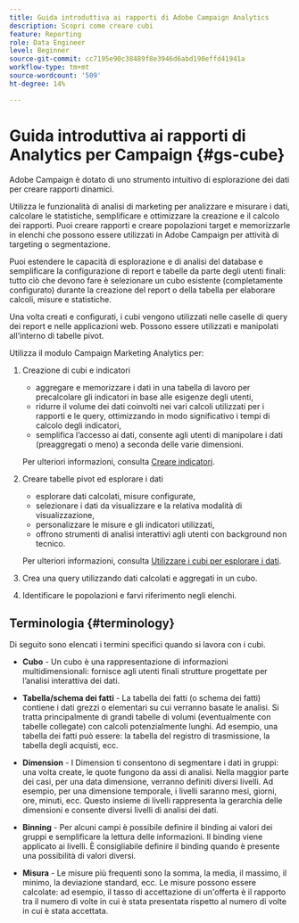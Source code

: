 ```yaml
---
title: Guida introduttiva ai rapporti di Adobe Campaign Analytics
description: Scopri come creare cubi
feature: Reporting
role: Data Engineer
level: Beginner
source-git-commit: cc7195e90c38489f8e3946d6abd190effd41941a
workflow-type: tm+mt
source-wordcount: '509'
ht-degree: 14%

---
```


# Guida introduttiva ai rapporti di Analytics per Campaign {#gs-cube}

Adobe Campaign è dotato di uno strumento intuitivo di esplorazione dei dati per creare rapporti dinamici.

Utilizza le funzionalità di analisi di marketing per analizzare e misurare i dati, calcolare le statistiche, semplificare e ottimizzare la creazione e il calcolo dei rapporti. Puoi creare rapporti e creare popolazioni target e memorizzarle in elenchi che possono essere utilizzati in Adobe Campaign per attività di targeting o segmentazione.

Puoi estendere le capacità di esplorazione e di analisi del database e semplificare la configurazione di report e tabelle da parte degli utenti finali: tutto ciò che devono fare è selezionare un cubo esistente (completamente configurato) durante la creazione del report o della tabella per elaborare calcoli, misure e statistiche.

Una volta creati e configurati, i cubi vengono utilizzati nelle caselle di query dei report e nelle applicazioni web. Possono essere utilizzati e manipolati all’interno di tabelle pivot.

Utilizza il modulo Campaign Marketing Analytics per:

1. Creazione di cubi e indicatori

   * aggregare e memorizzare i dati in una tabella di lavoro per precalcolare gli indicatori in base alle esigenze degli utenti,
   * ridurre il volume dei dati coinvolti nei vari calcoli utilizzati per i rapporti e le query, ottimizzando in modo significativo i tempi di calcolo degli indicatori,
   * semplifica l’accesso ai dati, consente agli utenti di manipolare i dati (preaggregati o meno) a seconda delle varie dimensioni.

   Per ulteriori informazioni, consulta [Creare indicatori](cube-indicators.md).

1. Creare tabelle pivot ed esplorare i dati

   * esplorare dati calcolati, misure configurate,
   * selezionare i dati da visualizzare e la relativa modalità di visualizzazione,
   * personalizzare le misure e gli indicatori utilizzati,
   * offrono strumenti di analisi interattivi agli utenti con background non tecnico.

   Per ulteriori informazioni, consulta [Utilizzare i cubi per esplorare i dati](cube-tables.md).

1. Crea una query utilizzando dati calcolati e aggregati in un cubo.
1. Identificare le popolazioni e farvi riferimento negli elenchi.

## Terminologia {#terminology}

Di seguito sono elencati i termini specifici quando si lavora con i cubi.

* **Cubo** - Un cubo è una rappresentazione di informazioni multidimensionali: fornisce agli utenti finali strutture progettate per l’analisi interattiva dei dati.

* **Tabella/schema dei fatti** - La tabella dei fatti (o schema dei fatti) contiene i dati grezzi o elementari su cui verranno basate le analisi. Si tratta principalmente di grandi tabelle di volumi (eventualmente con tabelle collegate) con calcoli potenzialmente lunghi. Ad esempio, una tabella dei fatti può essere: la tabella del registro di trasmissione, la tabella degli acquisti, ecc.

* **Dimension** - I Dimension ti consentono di segmentare i dati in gruppi: una volta create, le quote fungono da assi di analisi. Nella maggior parte dei casi, per una data dimensione, verranno definiti diversi livelli. Ad esempio, per una dimensione temporale, i livelli saranno mesi, giorni, ore, minuti, ecc. Questo insieme di livelli rappresenta la gerarchia delle dimensioni e consente diversi livelli di analisi dei dati.

* **Binning** - Per alcuni campi è possibile definire il binding ai valori dei gruppi e semplificare la lettura delle informazioni. Il binding viene applicato ai livelli. È consigliabile definire il binding quando è presente una possibilità di valori diversi.

* **Misura** - Le misure più frequenti sono la somma, la media, il massimo, il minimo, la deviazione standard, ecc. Le misure possono essere calcolate: ad esempio, il tasso di accettazione di un&#39;offerta è il rapporto tra il numero di volte in cui è stata presentata rispetto al numero di volte in cui è stata accettata.
